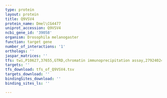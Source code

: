 ```yaml
---
type: protein
layout: protein
title: Q9VSV4
protein_name: Dmel\CG4477
uniprot_accession: Q9VSV4
ncbi_gene_id: '39058'
organism: Drosophila melanogaster
function: target gene
number_of_interactions: '1'
orthologs: ''
jaspar_matrices: ''
tfs: twi,P10627,37655,GTRD,chromatin immunoprecipitation assay,27924024%5Buid%5D,No
targets: ''
tfs_download: tfs_of_Q9VSV4.tsv
targets_download: ''
bindingSites_download: ''
binding_sites_ls: ''

---
```

